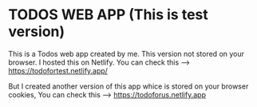 # TODOS WEB APP (This is test version)
This is a Todos web app created by me.
This version not stored on your browser.
I hosted this on Netlify. You can check this --> https://todofortest.netlify.app/

But I created another version of this app whice is stored on your browser cookies, You can check this --> https://todoforus.netlify.app
